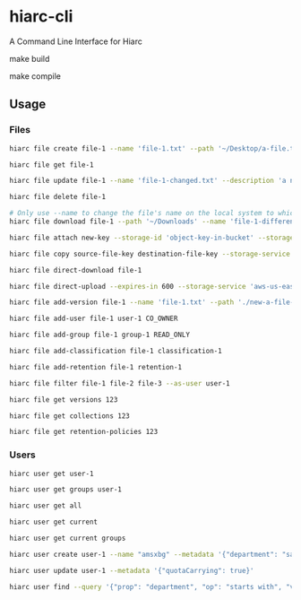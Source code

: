 # hiarc-cli
A Command Line Interface for Hiarc

make build

make compile

## Usage
### Files
```bash
hiarc file create file-1 --name 'file-1.txt' --path '~/Desktop/a-file.txt' --description 'a description' --metadata '{"department": "engineering"}' --storage-service 'aws-us-east-1-bucket-name'
```
```bash
hiarc file get file-1
```
```bash
hiarc file update file-1 --name 'file-1-changed.txt' --description 'a new description' --metadata '{"department": "sales"}'
```
```bash
hiarc file delete file-1
```
```bash
# Only use --name to change the file's name on the local system to which you are downloading
hiarc file download file-1 --path '~/Downloads' --name 'file-1-different-local-name.txt'
```
```bash
hiarc file attach new-key --storage-id 'object-key-in-bucket' --storage-service 'aws-us-east-bucket'
```
```bash
hiarc file copy source-file-key destination-file-key --storage-service 'azure-blob'
```
```bash
hiarc file direct-download file-1
```
```bash
hiarc file direct-upload --expires-in 600 --storage-service 'aws-us-east-bucket'
```
```bash
hiarc file add-version file-1 --name 'file-1.txt' --path './new-a-file-1.txt' --storage-service 'azure-blob'
```
```bash
hiarc file add-user file-1 user-1 CO_OWNER
```
```bash
hiarc file add-group file-1 group-1 READ_ONLY
```
```bash
hiarc file add-classification file-1 classification-1
```
```bash
hiarc file add-retention file-1 retention-1
```
```bash
hiarc file filter file-1 file-2 file-3 --as-user user-1
```
```bash
hiarc file get versions 123
```
```bash
hiarc file get collections 123
```
```bash
hiarc file get retention-policies 123
```
### Users
```bash
hiarc user get user-1
```
```bash
hiarc user get groups user-1
```
```bash
hiarc user get all
```
```bash
hiarc user get current
```
```bash
hiarc user get current groups
```
```bash
hiarc user create user-1 --name "amsxbg" --metadata '{"department": "sales"}'
```
```bash
hiarc user update user-1 --metadata '{"quotaCarrying": true}'
```
```bash
hiarc user find --query '{"prop": "department", "op": "starts with", "value": "sal" }' --query '{"bool": "and"}' --query '{"prop": "quotaCarrying", "op": "=", "value": true}'
```